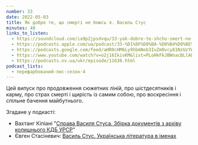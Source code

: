 ```yaml
---
number: 33
date: 2022-05-03
title: Як добре те, що смерті не боюсь я. Василь Стус
minutes: 48
links_to_listen:
  - https://soundcloud.com/ia9p2jpsdvqu/33-yak-dobre-te-shcho-smert-ne-boyus-ya-vasil-stus
  - https://podcasts.apple.com/ua/podcast/33-%D1%8F%D0%BA-%D0%B4%D0%BE%D0%B1%D1%80%D0%B5-%D1%82%D0%B5-%D1%89%D0%BE-%D1%81%D0%BC%D0%B5%D1%80%D1%82%D1%96-%D0%BD%D0%B5-%D0%B1%D0%BE%D1%8E%D1%81%D1%8C-%D1%8F-%D0%B2%D0%B0%D1%81%D0%B8%D0%BB%D1%8C-%D1%81%D1%82%D1%83%D1%81/id1563575488?i=1000559433634
  - https://podcasts.google.com/feed/aHR0cHM6Ly9hbmNob3IuZm0vcy81NzUzYWEwMC9wb2RjYXN0L3Jzcw/episode/YzhlMGNjODgtYzI1ZS00NTM1LTkzMGMtZmVkNTQ0ZWZiNjQw?sa=X&ved=0CAUQkfYCahgKEwi40uiI_ND6AhUAAAAAHQAAAAAQ2wM
  - https://www.youtube.com/watch?v=o2j16IkivKM&list=PLoHkFkJBWnacBLlALQduflWj_gRis3Bxx&index=2
  - https://podcasts.nv.ua/ukr/episode/11638.html
podcast_lists:
  - перефарбований-лис-сезон-4
---
```


Цей випуск про продовження сюжетних ліній, про шістдесятників і карму, про
страх смерті і щирість із самим собою, про воскресіння і спільне бачення
майбутнього.

Згадане у подкасті:

- Вахтанг Кіпіані "[Справа Василя Стуса. Збірка документів з архіву колишнього КДБ УРСР][1]"
- Євген Стасіневич: [Василь Стус. Українська література в іменах][2]

[1]: https://vivat-book.com.ua/sprava-vasylya-stusa-zbirka-dokumentiv-z-arkhivu-kolyshnogo-kdb-ursr.html
[2]: https://youtu.be/hOkHhjbpuh8
